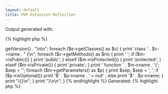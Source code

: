 ```yaml
---
layout: default
title: PHP Extension Reflection
---
```


Output generated with:

{% highlight php %}
<?php
$e = new ReflectionExtension('gearman');
print "<?php\n\n// Gearman Version: " . $e->getVersion() . "\n\n";
foreach ($e->getClasses() as $c) {
  print 'class ' . $c->name . " {\n";
  foreach ($c->getMethods() as $m) {
    print '  ';
    if ($m->isPublic()) {
        print 'public';
    } elseif ($m->isProtected()) {
        print 'protected';
    } elseif ($m->isPrivate()) {
        print 'private';
    }
    print ' function ' . $m->name . '(';
    $sep = '';
    foreach ($m->getParameters() as $p) {
      print $sep;
      $sep = ', ';
      if ($p->isOptional())
        print '$' . $p->name . ' = null' ;
      else
        print '$' . $p->name;
    }
    print "){}\n";
  }
  print "}\n\n";
}
{% endhighlight %}

Generated:

{% highlight php %}
<?php

// Gearman Version: 1.1.2

class GearmanClient {
  public function __construct(){}
  public function returnCode(){}
  public function clone(){}
  public function error(){}
  public function getErrno(){}
  public function options(){}
  public function setOptions($option){}
  public function addOptions($option){}
  public function removeOptions($option){}
  public function timeout(){}
  public function setTimeout($timeout){}
  public function context(){}
  public function setContext($context){}
  public function addServer($host, $port){}
  public function addServers($servers){}
  public function wait(){}
  public function doNormal($function_name, $workload, $unique = null){}
  public function doHigh($function_name, $workload, $unique = null){}
  public function doLow($function_name, $workload, $unique = null){}
  public function doJobHandle(){}
  public function doStatus(){}
  public function doBackground($function_name, $workload, $unique = null){}
  public function doHighBackground($function_name, $workload, $unique = null){}
  public function doLowBackground($function_name, $workload, $unique = null){}
  public function jobStatus($job_handle){}
  public function jobStatusByUniqueKey($unique_key){}
  public function echo($workload){}
  public function ping($workload){}
  public function addTask($function_name, $workload, $context = null, $unique = null){}
  public function addTaskHigh($function_name, $workload, $context = null, $unique = null){}
  public function addTaskLow($function_name, $workload, $context = null, $unique = null){}
  public function addTaskBackground($function_name, $workload, $context = null, $unique = null){}
  public function addTaskHighBackground($function_name, $workload, $context = null, $unique = null){}
  public function addTaskLowBackground($function_name, $workload, $context = null, $unique = null){}
  public function addTaskStatus($job_handle, $context = null){}
  public function setWorkloadCallback($callback){}
  public function setCreatedCallback($callback){}
  public function setDataCallback($callback){}
  public function setWarningCallback($client_object, $callback = null){}
  public function setStatusCallback($callback){}
  public function setCompleteCallback($callback){}
  public function setExceptionCallback($callback){}
  public function setFailCallback($callback){}
  public function clearCallbacks(){}
  public function runTasks(){}
}

class GearmanTask {
  public function returnCode(){}
  public function functionName(){}
  public function unique(){}
  public function jobHandle(){}
  public function isKnown(){}
  public function isRunning(){}
  public function taskNumerator(){}
  public function taskDenominator(){}
  public function sendWorkload($data){}
  public function data(){}
  public function dataSize(){}
  public function recvData($data_len){}
}

class GearmanWorker {
  public function __construct(){}
  public function returnCode(){}
  public function clone(){}
  public function error(){}
  public function getErrno(){}
  public function options(){}
  public function setOptions($option){}
  public function addOptions($option){}
  public function removeOptions($option){}
  public function timeout(){}
  public function setTimeout($timeout){}
  public function setId($id){}
  public function addServer($host = null, $port = null){}
  public function addServers($servers){}
  public function wait(){}
  public function register($function_name, $timeout = null){}
  public function unregister($function_name){}
  public function unregisterAll(){}
  public function grabJob(){}
  public function addFunction($function_name, $function, $data = null, $timeout = null){}
  public function work(){}
  public function echo($workload){}
}

class GearmanJob {
  public function returnCode(){}
  public function setReturn($gearman_return_t){}
  public function sendData($data){}
  public function sendWarning($warning){}
  public function sendStatus($numerator, $denominator){}
  public function sendComplete($result){}
  public function sendException($exception){}
  public function sendFail(){}
  public function handle(){}
  public function functionName(){}
  public function unique(){}
  public function workload(){}
  public function workloadSize(){}
}

class GearmanException {
  private function __clone(){}
  public function __construct($message = null, $code = null, $previous = null){}
  public function getMessage(){}
  public function getCode(){}
  public function getFile(){}
  public function getLine(){}
  public function getTrace(){}
  public function getPrevious(){}
  public function getTraceAsString(){}
  public function __toString(){}
}
{% endhighlight %}
